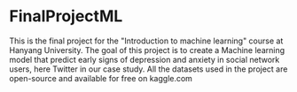 # FinalProjectML
 
This is the final project for the "Introduction to machine learning" course at Hanyang University.
The goal of this project is to create a Machine learning model that predict early signs of depression and anxiety in social network users, here Twitter in our case study.
All the datasets used in the project are open-source and available for free on kaggle.com
